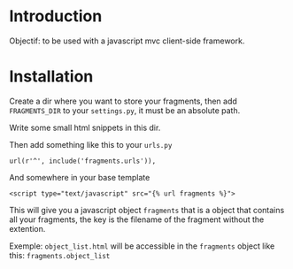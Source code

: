 # Introduction

Objectif: to be used with a javascript mvc client-side framework.

# Installation

Create a dir where you want to store your fragments, then add `FRAGMENTS_DIR` to your `settings.py`, it must be an absolute path.

Write some small html snippets in this dir.

Then add something like this to your `urls.py`

    url(r'^', include('fragments.urls')),

And somewhere in your base template

    <script type="text/javascript" src="{% url fragments %}">

This will give you a javascript object `fragments` that is a object that contains all your fragments, the key is the filename of the fragment without the extention.

Exemple: `object_list.html` will be accessible in the `fragments` object like this: `fragments.object_list`
